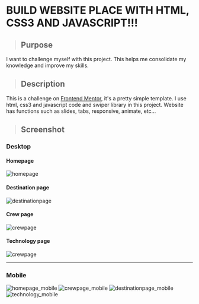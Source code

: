 # BUILD WEBSITE PLACE WITH HTML, CSS3 AND JAVASCRIPT!!!
> ## Purpose
I want to challenge myself with this project. This helps me consolidate my knowledge and improve my skills.
> ## Description
This is a challenge on [Frontend Mentor](https://www.frontendmentor.io/), it's a pretty simple template. I use html, css3 and javascript code and swiper library in this project. Website has functions such as slides, tabs, responsive, animate, etc...

> ## Screenshot

### Desktop
#### Homepage
![homepage](./homepage.PNG)
#### Destination page
![destinationpage](./destination-page.PNG)
#### Crew page
![crewpage](./crew-page.PNG)
#### Technology page
![crewpage](./technology-page.PNG)
*****
### Mobile
![homepage_mobile](./homepage-mobile.PNG)
![crewpage_mobile](./crew-page-mobile.PNG)
![destinationpage_mobile](./destination-page-mobile.PNG)
![technology_mobile](./technology-page-mobile.PNG)

